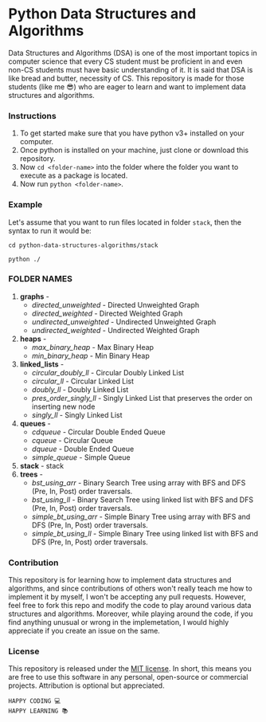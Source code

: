 # Python Data Structures and Algorithms

Data Structures and Algorithms (DSA) is one of the most important topics in computer science that every CS student must be proficient in and even non-CS students must have basic understanding of it. It is said that DSA is like bread and butter, necessity of CS. This repository is made for those students (like me :sunglasses:) who are eager to learn and want to implement data structures and algorithms.

### Instructions

1. To get started make sure that you have python v3+ installed on your computer.
2. Once python is installed on your machine, just clone or download this repository.
3. Now `cd <folder-name>` into the folder where the folder you want to execute as a package is located.
4. Now run `python <folder-name>`.

### Example

Let's assume that you want to run files located in folder `stack`, then the syntax to run it would be:

```
cd python-data-structures-algorithms/stack

python ./
```

### FOLDER NAMES

1. **graphs** -
   - _directed_unweighted_ - Directed Unweighted Graph
   - _directed_weighted_ - Directed Weighted Graph
   - _undirected_unweighted_ - Undirected Unweighted Graph
   - _undirected_weighted_ - Undirected Weighted Graph
2. **heaps** -
   - _max_binary_heap_ - Max Binary Heap
   - _min_binary_heap_ - Min Binary Heap
3. **linked_lists** -
   - _circular_doubly_ll_ - Circular Doubly Linked List
   - _circular_ll_ - Circular Linked List
   - _doubly_ll_ - Doubly Linked List
   - _pres_order_singly_ll_ - Singly Linked List that preserves the order on inserting new node
   - _singly_ll_ - Singly Linked List
4. **queues** -
   - _cdqueue_ - Circular Double Ended Queue
   - _cqueue_ - Circular Queue
   - _dqueue_ - Double Ended Queue
   - _simple_queue_ - Simple Queue
5. **stack** - stack
6. **trees** -
   - _bst_using_arr_ - Binary Search Tree using array with BFS and DFS (Pre, In, Post) order traversals.
   - _bst_using_ll_ - Binary Search Tree using linked list with BFS and DFS (Pre, In, Post) order traversals.
   - _simple_bt_using_arr_ - Simple Binary Tree using array with BFS and DFS (Pre, In, Post) order traversals.
   - _simple_bt_using_ll_ - Simple Binary Tree using linked list with BFS and DFS (Pre, In, Post) order traversals.

### Contribution

This repository is for learning how to implement data structures and algorithms, and since contributions of others won't really teach me how to implement it by myself, I won't be accepting any pull requests. However, feel free to fork this repo and modify the code to play around various data structures and algorithms. Moreover, while playing around the code, if you find anything unusual or wrong in the implemetation, I would highly appreciate if you create an issue on the same.

### License

This repository is released under the [MIT license](https://opensource.org/licenses/MIT). In short, this means you are free to use this software in any personal, open-source or commercial projects. Attribution is optional but appreciated.

```
HAPPY CODING 💻
HAPPY LEARNING 📚
```
